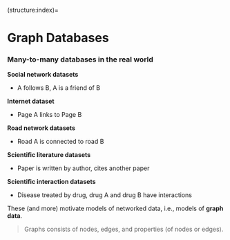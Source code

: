 (structure:index)=
# Graph Databases
### Many-to-many databases in the real world

**Social network datasets**
- A follows B, A is a friend of B

**Internet dataset**
- Page A links to Page B

**Road network datasets**
- Road A is connected to road B

**Scientific literature datasets**
- Paper is written by author, cites another paper

**Scientific interaction datasets**
- Disease treated by drug, drug A and drug B have interactions

These (and more) motivate models of networked data, i.e., models of **graph data**.

>Graphs consists of nodes, edges, and properties (of nodes or edges).

```{tableofcontents}
```
